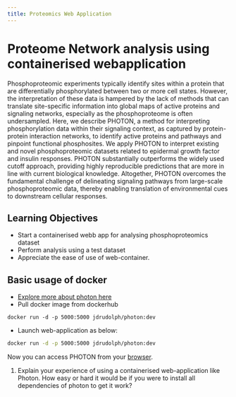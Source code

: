 ```yaml
---
title: Proteomics Web Application
---
```


# Proteome Network analysis using containerised webapplication #

Phosphoproteomic experiments typically identify sites within a protein that are differentially phosphorylated between two or more cell states. However, the interpretation of these data is hampered by the lack of methods that can translate site-specific information into global maps of active proteins and signaling networks, especially as the phosphoproteome is often undersampled. Here, we describe PHOTON, a method for interpreting phosphorylation data within their signaling context, as captured by protein-protein interaction networks, to identify active proteins and pathways and pinpoint functional phosphosites. We apply PHOTON to interpret existing and novel phosphoproteomic datasets related to epidermal growth factor and insulin responses. PHOTON substantially outperforms the widely used cutoff approach, providing highly reproducible predictions that are more in line with current biological knowledge. Altogether, PHOTON overcomes the fundamental challenge of delineating signaling pathways from large-scale phosphoproteomic data, thereby enabling translation of environmental cues to downstream cellular responses.

## Learning Objectives
- Start a containerised webb app for analysing phosphoproteomics dataset
- Perform analysis using a test dataset
- Appreciate the ease of use of web-container.


## Basic usage of docker
- [Explore more about photon here](https://hub.docker.com/r/jdrudolph/photon)
- Pull docker image from dockerhub

```
docker run -d -p 5000:5000 jdrudolph/photon:dev
```
- Launch web-application as below:

```bash
docker run -d -p 5000:5000 jdrudolph/photon:dev 
```

Now you can access PHOTON from your [browser](http://localhost:5000).

1. Explain your experience of using a containerised web-application like Photon. How easy or hard it would be if you were to install all dependencies of photon to get it work?

